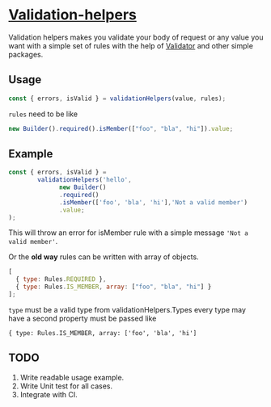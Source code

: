 # [Validation-helpers](https://www.npmjs.com/package/validation-helpers)

Validation helpers makes you validate your body of request or any value you want with a simple set of rules with the help of [Validator](https://www.npmjs.com/package/validator) and other simple packages.

## Usage

```js
const { errors, isValid } = validationHelpers(value, rules);
```

`rules` need to be like

```js
new Builder().required().isMember(["foo", "bla", "hi"]).value;
```

## Example

```js
const { errors, isValid } =
        validationHelpers('hello',
              new Builder()
              .required()
              .isMember(['foo', 'bla', 'hi'],'Not a valid member')
              .value;
);
```

This will throw an error for isMember rule with a simple message `'Not a valid member'`.

Or the **old way** rules can be written with array of objects.

```js
[
  { type: Rules.REQUIRED },
  { type: Rules.IS_MEMBER, array: ["foo", "bla", "hi"] }
];
```

`type` must be a valid type from validationHelpers.Types every type may have a second property must be passed like

`{ type: Rules.IS_MEMBER, array: ['foo', 'bla', 'hi']`

## TODO

1. Write readable usage example.
2. Write Unit test for all cases.
3. Integrate with CI.

